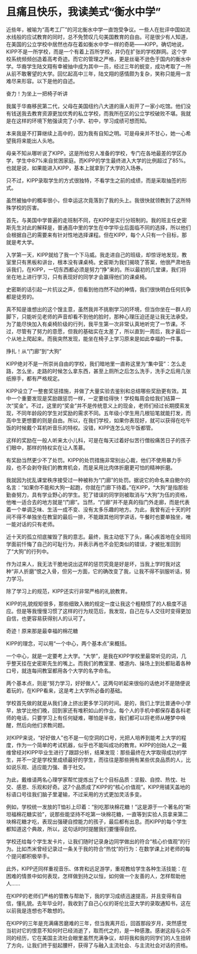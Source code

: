 # 且痛且快乐，我读美式“衡水中学”

近些年，被喻为“高考工厂”的河北衡水中学一直饱受争议。一些人在批评中国如流水线般的应试教育的同时，总不免赞叹几句美国教育的自由。可是很少有人知道，在美国的公立学校中居然也存在着如衡水中学一样的奇葩——KIPP。确切地说，KIPP不是一所学校，而是一个有着上百所学校，并仍在扩张的学校群网。这个学校系统频频创造着高考奇迹。而它的管理之严格，更是丝毫不逊色于国内的衡水中学。华裔学生陆文翔有幸被抽中成为其中一员，经过三年的蜕变，成功考取了一所从前不敢奢望的大学。回忆起高中三年，陆文翔的感情颇为复杂，笑称只能用一言难尽来形容。以下是他的自述。 

奋力！为坐上一把椅子听讲 

我属于华裔移民第二代，父母在美国纽约八大道的唐人街开了一家小吃馆。他们没有钱送我去教育资源更加优秀的私立学校，而我所在区的公立学校破败不堪。我就是在这样的环境下勉强读完了小学、初中，学习成绩可想而知。 

本来我是不打算继续上高中的，因为我有自知之明。可是母亲并不甘心，她一心希望我将来能出人头地。 

母亲不知从哪听说了KIPP。这是所给穷人准备的学校，专门在各地最差的学区办学，学生中87%来自贫困家庭。而KIPP的学生最终进入大学的比例超过了85%。也就是说，如果能进入KIPP，基本上就拿到了大学的入场券。 

只不过，KIPP录取学生的方式很独特，不看学生之前的成绩，而是采取抽签的形式。 

虽然被抽中的概率很小，但幸运这次竟落到了我的头上。我很快就领教到了这所特殊学校的厉害。 

首先，与美国中学普遍的走班制不同，在KIPP是实行分班制的。我的班主任史密斯先生对此的解释是，普通高中里的学生在中学毕业后面临不同的选择，所以他们会根据自己的需要来有针对性地选择课程。但在KIPP，每个人只有一个目标，那就是考大学。 

入学第一天，KIPP就给了我一个下马威。我走进自己的班级，却惊讶地发现，教室里只有黑板和讲台，根本没有课桌椅。史密斯为我们揭晓了答案，他很严肃地告诉我们，在KIPP，一切东西都必须是努力“挣”来的。所以最初的几堂课，我们将坐在地上进行学习，只有表现好的同学才会赢得他们的课桌椅。 

史密斯的话引起一片抗议之声，但看到他岿然不动的神情，我们很快明白任何抗争都是徒劳的。 

真不知是谁想出的这个馊主意，虽然我并不挑剔学习的环境，但当你坐在一群人的脚下，只能听见老师的声音却看不到他的脸时，那种心理压迫还是让我无法承受。为了能尽快加入有桌椅阶级的行列，我平生第一次非常认真地听完了一节课。不过，尽管有了努力的意愿，但我的基础实在太差了，所以直到一周后，我才最后一个从地上爬起来。而我突然发现，能坐在椅子上学习原来是如此幸福的一件事。 

挣扎！从“门廊”到“大狗” 

KIPP绝对不是一所崇尚自由的学校，我们暗地里一直称这里为“集中营”：怎么走路，怎么坐，走路的时候怎么拿东西，甚至上厕所之后怎么洗手，洗手之后用几张纸擦手，都有严格规定。 

KIPP设立了一整套奖惩措施，并做了大量实验去鉴别和总结哪些奖励更有效。其中一个重要发现是奖励跟惩罚一样，一定要给得快！学校每周会给我们结算一次“奖金”。不过，这里的“奖金”并不是传统意义上的现金，老师们经过长期摸索发现，不同年龄段的学生对奖励的需求不同。五年级小学生用几根铅笔就能打发，而高中生更想要的则是自由。所以，在我们学校，如果你表现好，就可以获得在吃午饭的时候戴个耳机听音乐的特权。没错，KIPP连怎么吃午饭都管。 

这样的奖励在一般人听来太小儿科，可是在每天过着好似苦行僧般痛苦日子的孩子们眼中，那样的特权实在让人羡慕。 

有奖励当然更少不了处罚。KIPP的处罚措施非常别出心裁，他们不使用暴力手段，也不会剥夺我们的教育机会，而是采用比肉体折磨更可怕的精神折磨。 

我就因为扰乱课堂秩序接受过一种被称为“门廊”的处罚。据说它的命名来自鲍尔的名言：“如果你不能和大狗一起跑，你就在门廊下待着。”在KIPP，“大狗”是指那些勤奋努力，具有学业野心的学生。犯了错误的同学则被取消与“大狗”为伍的资格，他唯一适合去的地方就是“门廊”。当然，“门廊”并不是真的指门外走廊，而是代表着一个单调乏味、生活一成不变、没有太多乐趣的地方。为此，我曾有近十天的时间不得不单独坐在教室的最后一排，不能跟其他同学讲话，午餐时也要单独坐，唯一能对话的只有老师。 

近十天的孤立彻底摧毁了我的意志。最终，我主动低下了头，痛心疾首地在全班同学面前忏悔了自己的可耻行为，并表示再也不会犯类似的错误，才被批准回到了“大狗”的行列中。 

作为过来人，我无法干脆地说出这样的惩罚究竟是好是坏，当我上学时我对这种“非人折磨”恨之入骨，但另一方面，它的确改变了我，让我不得不驯服听话，努力学习。 

除了学习上的规范，KIPP还实行非常严格的礼貌教育。 

KIPP的礼貌规矩很多，那些细致入微的规定一度让我这个粗糙惯了的人极度不适应。但是等我慢慢习惯了这样的行为规范后，我发现，自己在与人交往时变得更加自信，也更容易获得别人的认可了。 

奇迹！原来那是最幸福的棉花糖 

KIPP的理念，可以用“一个中心，两个基本点”来概括。 

一个中心，就是一定要考上大学。“大学”，是我在KIPP学校里最常听见的词，几乎整天挂在史密斯先生的嘴上。而我们的教室里、楼道内、操场上到处都贴着各种口号，就连每间教室都用各个大学的名字命名。 

两个基本点，则是“努力学习，好好做人”。这两句听起来很俗的话绝对不是随便说着玩的，在KIPP看来，这是考上大学所必备的基础。 

学校首先做的就是从我们身上挤出更多学习的时间。是的，我们上学比普通中小学早，放学比他们晚，回到家还有堆积如山的作业。每个人的手机中都保存着各科老师的电话，只要学习上有任何疑难，哪怕是半夜，我们都可以将老师从睡梦中唤醒，然后向他们求教问题。 

对KIPP来说，“好好做人”也不是一句空洞的口号，光把人培养到能考上大学的程度，作为一个简单的考试机器，似乎也不能叫成功的教育。KIPP的创始人之一戴维曾经对KIPP毕业生进行了跟踪分析，结果发现：那些最终在大学取得成功的学生，并不一定是学校里成绩最好的学生，而往往是那些拥有某些优良品质的人，比如说乐观、适应能力强、善于社交。 

为此，戴维请两名心理学家帮忙提炼出了七个目标品质：坚毅、自控、热忱、社交、感恩、乐观和好奇。这7个品质成了KIPP的“核心价值观”。KIPP用铺天盖地的标语口号往我们脑子里灌输，不过采用的方式更加灵活多变。 

例如，学校统一发放的T恤衫上印着：“别吃那块棉花糖！”这是源于一个著名的“斯坦福棉花糖实验”，说那些能坚持不吃第一块棉花糖，一直等到实验人员拿来第二块棉花糖才吃，表现出强硬自控能力的孩子，最后都有出息。而KIPP的每个学生都知道这个典故，所以，这句话时时提醒我们要懂得自控。 

学校还给每个学生发卡片，让我们随时记录身边同学做出的符合“核心价值观”的行为。比如杰米曾经记录过一条关于我的符合“热忱”的行为：在数学课上对老师的每个提问都积极举手。 

此外，KIPP还同样重视音乐、体育和远足游学，重视教给学生各种生活技能：在困难的情景中如何表现，怎样做到持之以恒，如何做一个友善的人，怎样帮助他人…… 

在KIPP的老师们严格的管教与帮助下，我的学习成绩迅速提高，并且变得有自信，懂礼貌。去年毕业时，我收到了自己心仪的哥伦比亚大学的录取通知书，这在以前我是连想也不敢想的。 

在KIPP的三年是充满痛苦磨难的三年，但当我离开后，回首那段岁月，突然感觉当初对它的恨意不知何时已经消逝了，取而代之的，是一种感激。感谢这段与众不同的经历，它在美国主流社会眼里虽然充满争议，却将我和我的同学们的人生扭转了方向，让我们终于挺起腰杆，获得了与融入主流社会、与主流社会对话的资格。
